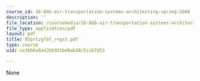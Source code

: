 ```yaml
---
course_id: 16-886-air-transportation-systems-architecting-spring-2004
description: ''
file_location: /coursemedia/16-886-air-transportation-systems-architecting-spring-2004/ce3bb6a9ad2bb915be6ab28c5ccb7d53_05prtzglbl_rngst.pdf
file_type: application/pdf
layout: pdf
title: 05prtzglbl_rngst.pdf
type: course
uid: ce3bb6a9ad2bb915be6ab28c5ccb7d53

---
```

None